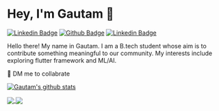 # Hey, I'm Gautam 👋

[![Linkedin Badge](https://img.shields.io/badge/-Gautam_Goyal-blue?style=flat-square&logo=Linkedin&logoColor=white&link=https://www.linkedin.com/in/jonathangin/)](https://www.linkedin.com/in/gautam-goyal-4440b0192/)
[![Github Badge](https://img.shields.io/badge/-@Gautam&#8208;Goyal-000000?style=flat-square&logo=GitHub&logoColor=white&link=https://github.com/Gautam-Goyal)](https://github.com/Gautam-Goyal)
[![Linkedin Badge](https://img.shields.io/badge/-gautamgoyal6335@gmail.com-FF0000?style=flat-square&logo=gmail&logoColor=white&link=mailto:gautamgoyal6335@gmail.com)](mailto:gautamgoyal6335@gmail.com)

Hello there! My name in Gautam. I am a B.tech student whose aim is to contribute something meaningful to our community. My interests include exploring flutter framework and ML/AI.

🌟 DM me to collabrate <br>

<p>
  <a href=" ">
    <img align="center" src="https://github-readme-stats.vercel.app/api/top-langs/?username=Gautam-Goyal&layout=compact&theme=highcontrast" alt="Gautam's github stats" />
  </a>
</p>

<a href="https://github.com/Gautam-Goyal/Flower-Image-Classifier">
  <img align="center" src="https://github-readme-stats.vercel.app/api/pin/?username=Gautam-Goyal&repo=Flower-Image-Classifier" />
</a>
<a href="https://github.com/Gautam-Goyal/Flask-Image-Classifier">
  <img align="center" src="https://github-readme-stats.vercel.app/api/pin/?username=Gautam-Goyal&repo=Flask-Image-Classifier" />
</a>

<br></br>
